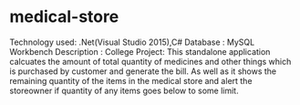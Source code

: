# medical-store

Technology used: .Net(Visual Studio 2015),C#
Database       : MySQL Workbench
Description    : College Project:
                 This standalone application calcuates the amount of total quantity of medicines and 
                 other things which is purchased by customer and generate the bill. As well as it shows
                 the remaining quantity of the items in the medical store and alert the storeowner if 
                 quantity of any items goes below to some limit.
                    
